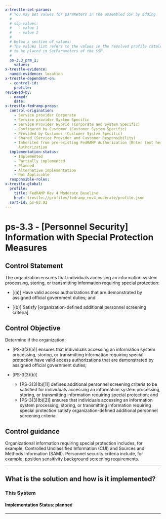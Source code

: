 ```yaml
---
x-trestle-set-params:
  # You may set values for parameters in the assembled SSP by adding
  #
  # ssp-values:
  #   - value 1
  #   - value 2
  #
  # below a section of values:
  # The values list refers to the values in the resolved profile catalog, and the ssp-values represent new values
  # to be placed in SetParameters of the SSP.
  #
  ps-3.3_prm_1:
    values:
x-trestle-evidence:
  named-evidence: location
x-trestle-dependent-on:
  - control-id:
    profile:
reviewed-by:
  - named:
    date:
x-trestle-fedramp-props:
  control-origination:
    - Service provider Corporate
    - Service provider System Specific
    - Service Provider Hybrid (Corporate and System Specific)
    - Configured by Customer (Customer System Specific)
    - Provided by Customer (Customer System Specific)
    - Shared (Service Provider and Customer Responsibility)
    - Inherited from pre-existing FedRAMP Authorization [Enter text here], Date of
      Authorization
  implementation-status:
    - Implemented
    - Partially implemented
    - Planned
    - Alternative implementation
    - Not Applicable
  responsible-roles:
x-trestle-global:
  profile:
    title: FedRAMP Rev 4 Moderate Baseline
    href: trestle://profiles/fedramp_rev4_moderate/profile.json
  sort-id: ps-03.03
---
```


# ps-3.3 - \[Personnel Security\] Information with Special Protection Measures

## Control Statement

The organization ensures that individuals accessing an information system processing, storing, or transmitting information requiring special protection:

- \[(a)\] Have valid access authorizations that are demonstrated by assigned official government duties; and

- \[(b)\] Satisfy [organization-defined additional personnel screening criteria].

## Control Objective

Determine if the organization:

- \[PS-3(3)(a)\] ensures that individuals accessing an information system processing, storing, or transmitting information requiring special protection have valid access authorizations that are demonstrated by assigned official government duties;

- \[PS-3(3)(b)\]

  - \[PS-3(3)(b)[1]\] defines additional personnel screening criteria to be satisfied for individuals accessing an information system processing, storing, or transmitting information requiring special protection; and
  - \[PS-3(3)(b)[2]\] ensures that individuals accessing an information system processing, storing, or transmitting information requiring special protection satisfy organization-defined additional personnel screening criteria.

## Control guidance

Organizational information requiring special protection includes, for example, Controlled Unclassified Information (CUI) and Sources and Methods Information (SAMI). Personnel security criteria include, for example, position sensitivity background screening requirements.

______________________________________________________________________

## What is the solution and how is it implemented?

<!-- For implementation status enter one of: implemented, partial, planned, alternative, not-applicable -->

<!-- Note that the list of rules under ### Rules: is read-only and changes will not be captured after assembly to JSON -->

### This System

<!-- Add implementation prose for the main This System component for control: ps-3.3 -->

#### Implementation Status: planned

______________________________________________________________________

